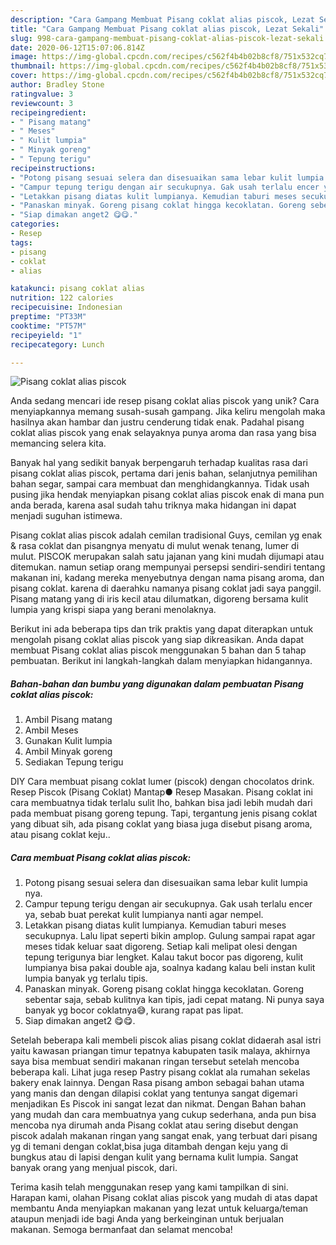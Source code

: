 ```yaml
---
description: "Cara Gampang Membuat Pisang coklat alias piscok, Lezat Sekali"
title: "Cara Gampang Membuat Pisang coklat alias piscok, Lezat Sekali"
slug: 998-cara-gampang-membuat-pisang-coklat-alias-piscok-lezat-sekali
date: 2020-06-12T15:07:06.814Z
image: https://img-global.cpcdn.com/recipes/c562f4b4b02b8cf8/751x532cq70/pisang-coklat-alias-piscok-foto-resep-utama.jpg
thumbnail: https://img-global.cpcdn.com/recipes/c562f4b4b02b8cf8/751x532cq70/pisang-coklat-alias-piscok-foto-resep-utama.jpg
cover: https://img-global.cpcdn.com/recipes/c562f4b4b02b8cf8/751x532cq70/pisang-coklat-alias-piscok-foto-resep-utama.jpg
author: Bradley Stone
ratingvalue: 3
reviewcount: 3
recipeingredient:
- " Pisang matang"
- " Meses"
- " Kulit lumpia"
- " Minyak goreng"
- " Tepung terigu"
recipeinstructions:
- "Potong pisang sesuai selera dan disesuaikan sama lebar kulit lumpia nya."
- "Campur tepung terigu dengan air secukupnya. Gak usah terlalu encer ya, sebab buat perekat kulit lumpianya nanti agar nempel."
- "Letakkan pisang diatas kulit lumpianya. Kemudian taburi meses secukupnya. Lalu lipat seperti bikin amplop. Gulung sampai rapat agar meses tidak keluar saat digoreng. Setiap kali melipat olesi dengan tepung terigunya biar lengket. Kalau takut bocor pas digoreng, kulit lumpianya bisa pakai double aja, soalnya kadang kalau beli instan kulit lumpia banyak yg terlalu tipis."
- "Panaskan minyak. Goreng pisang coklat hingga kecoklatan. Goreng sebentar saja, sebab kulitnya kan tipis, jadi cepat matang. Ni punya saya banyak yg bocor coklatnya😅, kurang rapat pas lipat."
- "Siap dimakan anget2 😋😋."
categories:
- Resep
tags:
- pisang
- coklat
- alias

katakunci: pisang coklat alias 
nutrition: 122 calories
recipecuisine: Indonesian
preptime: "PT33M"
cooktime: "PT57M"
recipeyield: "1"
recipecategory: Lunch

---
```



![Pisang coklat alias piscok](https://img-global.cpcdn.com/recipes/c562f4b4b02b8cf8/751x532cq70/pisang-coklat-alias-piscok-foto-resep-utama.jpg)

Anda sedang mencari ide resep pisang coklat alias piscok yang unik? Cara menyiapkannya memang susah-susah gampang. Jika keliru mengolah maka hasilnya akan hambar dan justru cenderung tidak enak. Padahal pisang coklat alias piscok yang enak selayaknya punya aroma dan rasa yang bisa memancing selera kita.

Banyak hal yang sedikit banyak berpengaruh terhadap kualitas rasa dari pisang coklat alias piscok, pertama dari jenis bahan, selanjutnya pemilihan bahan segar, sampai cara membuat dan menghidangkannya. Tidak usah pusing jika hendak menyiapkan pisang coklat alias piscok enak di mana pun anda berada, karena asal sudah tahu triknya maka hidangan ini dapat menjadi suguhan istimewa.

Pisang coklat alias piscok adalah cemilan tradisional Guys, cemilan yg enak &amp; rasa coklat dan pisangnya menyatu di mulut wenak tenang, lumer di mulut. PISCOK merupakan salah satu jajanan yang kini mudah dijumapi atau ditemukan. namun setiap orang mempunyai persepsi sendiri-sendiri tentang makanan ini, kadang mereka menyebutnya dengan nama pisang aroma, dan pisang coklat. karena di daerahku namanya pisang coklat jadi saya panggil. Pisang matang yang di iris kecil atau dilumatkan, digoreng bersama kulit lumpia yang krispi siapa yang berani menolaknya.


Berikut ini ada beberapa tips dan trik praktis yang dapat diterapkan untuk mengolah pisang coklat alias piscok yang siap dikreasikan. Anda dapat membuat Pisang coklat alias piscok menggunakan 5 bahan dan 5 tahap pembuatan. Berikut ini langkah-langkah dalam menyiapkan hidangannya.

<!--inarticleads1-->

##### Bahan-bahan dan bumbu yang digunakan dalam pembuatan Pisang coklat alias piscok:

1. Ambil  Pisang matang
1. Ambil  Meses
1. Gunakan  Kulit lumpia
1. Ambil  Minyak goreng
1. Sediakan  Tepung terigu


DIY Cara membuat pisang coklat lumer (piscok) dengan chocolatos drink. Resep Piscok (Pisang Coklat) Mantap● Resep Masakan. Pisang coklat ini cara membuatnya tidak terlalu sulit lho, bahkan bisa jadi lebih mudah dari pada membuat pisang goreng tepung. Tapi, tergantung jenis pisang coklat yang dibuat sih, ada pisang coklat yang biasa juga disebut pisang aroma, atau pisang coklat keju.. 

<!--inarticleads2-->

##### Cara membuat Pisang coklat alias piscok:

1. Potong pisang sesuai selera dan disesuaikan sama lebar kulit lumpia nya.
1. Campur tepung terigu dengan air secukupnya. Gak usah terlalu encer ya, sebab buat perekat kulit lumpianya nanti agar nempel.
1. Letakkan pisang diatas kulit lumpianya. Kemudian taburi meses secukupnya. Lalu lipat seperti bikin amplop. Gulung sampai rapat agar meses tidak keluar saat digoreng. Setiap kali melipat olesi dengan tepung terigunya biar lengket. Kalau takut bocor pas digoreng, kulit lumpianya bisa pakai double aja, soalnya kadang kalau beli instan kulit lumpia banyak yg terlalu tipis.
1. Panaskan minyak. Goreng pisang coklat hingga kecoklatan. Goreng sebentar saja, sebab kulitnya kan tipis, jadi cepat matang. Ni punya saya banyak yg bocor coklatnya😅, kurang rapat pas lipat.
1. Siap dimakan anget2 😋😋.


Setelah beberapa kali membeli piscok alias pisang coklat didaerah asal istri yaitu kawasan priangan timur tepatnya kabupaten tasik malaya, akhirnya saya bisa membuat sendiri makanan ringan tersebut setelah mencoba beberapa kali. Lihat juga resep Pastry pisang coklat ala rumahan sekelas bakery enak lainnya. Dengan Rasa pisang ambon sebagai bahan utama yang manis dan dengan dilapisi coklat yang tentunya sangat digemari menjadikan Es Piscok ini sangat lezat dan nikmat. Dengan Bahan bahan yang mudah dan cara membuatnya yang cukup sederhana, anda pun bisa mencoba nya dirumah anda Pisang coklat atau sering disebut dengan piscok adalah makanan ringan yang sangat enak, yang terbuat dari pisang yg di temani dengan coklat,bisa juga ditambah dengan keju yang di bungkus atau di lapisi dengan kulit yang bernama kulit lumpia. Sangat banyak orang yang menjual piscok, dari. 

Terima kasih telah menggunakan resep yang kami tampilkan di sini. Harapan kami, olahan Pisang coklat alias piscok yang mudah di atas dapat membantu Anda menyiapkan makanan yang lezat untuk keluarga/teman ataupun menjadi ide bagi Anda yang berkeinginan untuk berjualan makanan. Semoga bermanfaat dan selamat mencoba!
